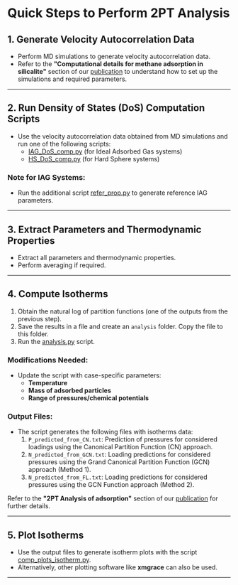 # Quick Steps to Perform 2PT Analysis

## 1. Generate Velocity Autocorrelation Data
- Perform MD simulations to generate velocity autocorrelation data.
- Refer to the **"Computational details for methane adsorption in silicalite"** section of our [publication](https://doi.org/10.1063/5.0099790) to understand how to set up the simulations and required parameters.

---

## 2. Run Density of States (DoS) Computation Scripts
- Use the velocity autocorrelation data obtained from MD simulations and run one of the following scripts:
  - [IAG_DoS_comp.py](https://github.com/2253shubham/2PT-for-isotherms/blob/main/united_atom_system_analysis/Ideal_Adsorbed_Gas_approximation/scripts/HS_DoS_comp.py) (for Ideal Adsorbed Gas systems)
  - [HS_DoS_comp.py](https://github.com/2253shubham/2PT-for-isotherms/blob/main/united_atom_system_analysis/Hard_Sphere_approximation/scripts/HS_DoS_comp.py) (for Hard Sphere systems)

### Note for IAG Systems:
- Run the additional script [refer_prop.py](https://github.com/2253shubham/2PT-for-isotherms/blob/main/united_atom_system_analysis/Ideal_Adsorbed_Gas_approximation/scripts/refer_prop.py) to generate reference IAG parameters.

---

## 3. Extract Parameters and Thermodynamic Properties
- Extract all parameters and thermodynamic properties.
- Perform averaging if required.

---

## 4. Compute Isotherms
1. Obtain the natural log of partition functions (one of the outputs from the previous step).
2. Save the results in a file and create an `analysis` folder. Copy the file to this folder.
3. Run the [analysis.py](https://github.com/2253shubham/2PT-for-isotherms/blob/main/united_atom_system_analysis/Ideal_Adsorbed_Gas_approximation/scripts/analysis.py) script. 

### Modifications Needed:
- Update the script with case-specific parameters:
  - **Temperature**
  - **Mass of adsorbed particles**
  - **Range of pressures/chemical potentials**

### Output Files:
- The script generates the following files with isotherms data:
  1. `P_predicted_from_CN.txt`: Prediction of pressures for considered loadings using the Canonical Partition Function (CN) approach.
  2. `N_predicted_from_GCN.txt`: Loading predictions for considered pressures using the Grand Canonical Partition Function (GCN) approach (Method 1).
  3. `N_predicted_from_FL.txt`: Loading predictions for considered pressures using the GCN Function approach (Method 2).

Refer to the **"2PT Analysis of adsorption"** section of our [publication](https://doi.org/10.1063/5.0099790) for further details.

---

## 5. Plot Isotherms
- Use the output files to generate isotherm plots with the script [comp_plots_isotherm.py](https://github.com/2253shubham/2PT-for-isotherms/blob/main/united_atom_system_analysis/Ideal_Adsorbed_Gas_approximation/scripts/comp-plots-code.py).
- Alternatively, other plotting software like **xmgrace** can also be used.

---
